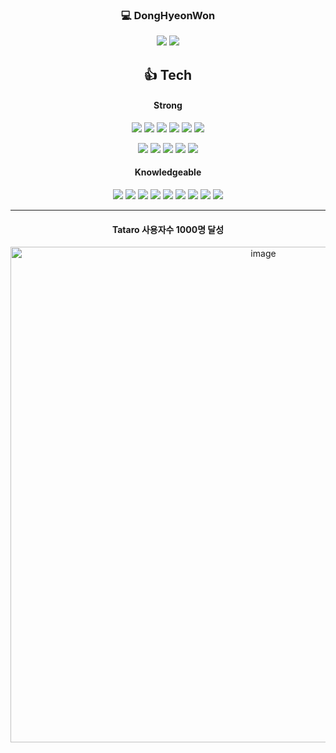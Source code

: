 <div align=center>
  
<!-- ![header](https://capsule-render.vercel.app/api?type=waving&color=56879f&height=300&section=header&text=Hellol77&fontSize=90)-->
### :computer: DongHyeonWon
<a href="https://hellol77.tistory.com/"><img src="https://img.shields.io/badge/blog-da3552?style=flat-square&logo=Storyblok&logoColor=white"/></a>
<img src="https://img.shields.io/badge/dhe7700@naver.com-ea4336?style=flat-square&logo=Gmail&logoColor=white"/>


<!--  <img src="https://img.shields.io/badge/blog-3DDC84?style=flat-square&logo=Storyblok&logoColor=white"/> -->




## :+1: Tech
#### Strong
<img src="https://img.shields.io/badge/Javascript-F7DF1E?style=flat-square&logo=JavaScript&logoColor=white"/></a>
<img src="https://img.shields.io/badge/Html-f85a2b?style=flat-square&logo=HTML5&logoColor=white"/></a>
<img src="https://img.shields.io/badge/CSS-1376e7?style=flat-square&logo=CSS3&logoColor=white"/></a>
<img src="https://img.shields.io/badge/React-6aeefc?style=flat-square&logo=React&logoColor=white"/></a>
<img src="https://img.shields.io/badge/TypeScript-3178C6?logo=TypeScript&logoColor=FFF&style=flat-square"/></a>
<img src="https://img.shields.io/badge/Next.js-000000?style=flat-square&logo=Next.js&logoColor=white"/>

<img src="https://img.shields.io/badge/Tailwind CSS-06B6D4?style=flat-square&logo=Tailwind CSS&logoColor=white"/>
<img src="https://img.shields.io/badge/styled components-DB7093?style=flat-square&logo=styled-components&logoColor=white"/>
<img src="https://img.shields.io/badge/Sass-CC6699?style=flat-square&logo=Sass&logoColor=white"/>
<img src="https://img.shields.io/badge/jQuery-0769AD?style=flat-square&logo=jQuery&logoColor=white"/>
<img src="https://img.shields.io/badge/Bootstrap-7952B3?style=flat-square&logo=bootstrap&logoColor=white"/>


#### Knowledgeable
<img src="https://img.shields.io/badge/Node.js-339933?style=flat-square&logo=Node.js&logoColor=white"/></a>
<img src="https://img.shields.io/badge/Python-3766AB?style=flat-square&logo=Python&logoColor=white"/></a>
<img src="https://img.shields.io/badge/MongoDB-47A248?style=flat-square&logo=MongoDB&logoColor=white"/></a>
<img src="https://img.shields.io/badge/firebase-FFCA28?style=flat-square&logo=Firebase&logoColor=white"/></a>
<img src="https://img.shields.io/badge/PHP-777bb4?style=flat-square&logo=PHP&logoColor=white"/></a>
<img src="https://img.shields.io/badge/React Native-61DAFB?style=flat-square&logo=React&logoColor=black"/>
<img src="https://img.shields.io/badge/django-092E20?style=flat-square&logo=django&logoColor=white"/>
<img src="https://img.shields.io/badge/Amazon AWS-232F3E?style=flat-square&logo=amazonaws&logoColor=white"/>
<img src="https://img.shields.io/badge/C-A8B9CC?style=flat-square&logo=C&logoColor=white"/>

<!-- 
#### ETC
  <img src="https://img.shields.io/badge/Git-F05032?style=flat-square&logo=git&logoColor=white"/> -->

<!-- ![Hellol77's github stats](https://github-readme-stats.vercel.app/api?username=Hellol77&show_icons=true&theme=graywhite) -->
  
<!--   [![Hellol77's github stats](https://github-readme-stats.vercel.app/api/top-langs/?username=Hellol77&show_icons=true&hide_border=true&title_color=004386&icon_color=004386&layout=compact)](https://github.com/Hellol77) -->

--- 
#### Tataro 사용자수 1000명 달성
<img width="793" alt="image" src="https://github.com/Hellol77/Hellol77/assets/76903801/a7cf5e18-faff-42fb-80b5-0152cde110c2">

</div>

